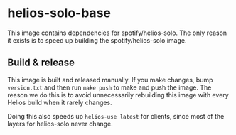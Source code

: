 helios-solo-base
===

This image contains dependencies for spotify/helios-solo. The only reason it exists is to speed up
building the spotify/helios-solo image.

Build & release
---
This image is built and released manually. If you make changes, bump `version.txt` and then run
`make push` to make and push the image. The reason we do this is to avoid unnecessarily rebuilding
this image with every Helios build when it rarely changes.

Doing this also speeds up `helios-use latest` for clients, since most of the layers for helios-solo
never change.

